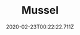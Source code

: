 ---
templateKey: blog-post
featuredpost: false
date: 2020-02-23T00:22:22.711Z
title: Mussel
description: A common bivalve that often lives in clusters.
type: Fish
sellPrice: 30
energy: 
health: 
featuredimage: /img/Mussel.png
tags:
  - forageable
  - Crab Pot Bundle
  - Fish Stew
  - forageable
  - Beach
  - Spring
  - Summer
  - Fall
  - Winter
---